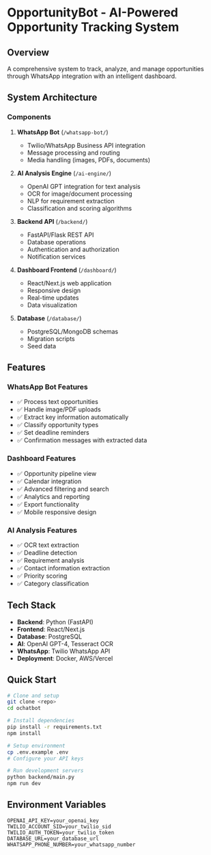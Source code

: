 # OpportunityBot - AI-Powered Opportunity Tracking System

## Overview
A comprehensive system to track, analyze, and manage opportunities through WhatsApp integration with an intelligent dashboard.

## System Architecture

### Components
1. **WhatsApp Bot** (`/whatsapp-bot/`)
   - Twilio/WhatsApp Business API integration
   - Message processing and routing
   - Media handling (images, PDFs, documents)

2. **AI Analysis Engine** (`/ai-engine/`)
   - OpenAI GPT integration for text analysis
   - OCR for image/document processing
   - NLP for requirement extraction
   - Classification and scoring algorithms

3. **Backend API** (`/backend/`)
   - FastAPI/Flask REST API
   - Database operations
   - Authentication and authorization
   - Notification services

4. **Dashboard Frontend** (`/dashboard/`)
   - React/Next.js web application
   - Responsive design
   - Real-time updates
   - Data visualization

5. **Database** (`/database/`)
   - PostgreSQL/MongoDB schemas
   - Migration scripts
   - Seed data

## Features

### WhatsApp Bot Features
- ✅ Process text opportunities
- ✅ Handle image/PDF uploads
- ✅ Extract key information automatically
- ✅ Classify opportunity types
- ✅ Set deadline reminders
- ✅ Confirmation messages with extracted data

### Dashboard Features
- ✅ Opportunity pipeline view
- ✅ Calendar integration
- ✅ Advanced filtering and search
- ✅ Analytics and reporting
- ✅ Export functionality
- ✅ Mobile responsive design

### AI Analysis Features
- ✅ OCR text extraction
- ✅ Deadline detection
- ✅ Requirement analysis
- ✅ Contact information extraction
- ✅ Priority scoring
- ✅ Category classification

## Tech Stack
- **Backend**: Python (FastAPI)
- **Frontend**: React/Next.js
- **Database**: PostgreSQL
- **AI**: OpenAI GPT-4, Tesseract OCR
- **WhatsApp**: Twilio WhatsApp API
- **Deployment**: Docker, AWS/Vercel

## Quick Start
```bash
# Clone and setup
git clone <repo>
cd ochatbot

# Install dependencies
pip install -r requirements.txt
npm install

# Setup environment
cp .env.example .env
# Configure your API keys

# Run development servers
python backend/main.py
npm run dev
```

## Environment Variables
```
OPENAI_API_KEY=your_openai_key
TWILIO_ACCOUNT_SID=your_twilio_sid
TWILIO_AUTH_TOKEN=your_twilio_token
DATABASE_URL=your_database_url
WHATSAPP_PHONE_NUMBER=your_whatsapp_number
```